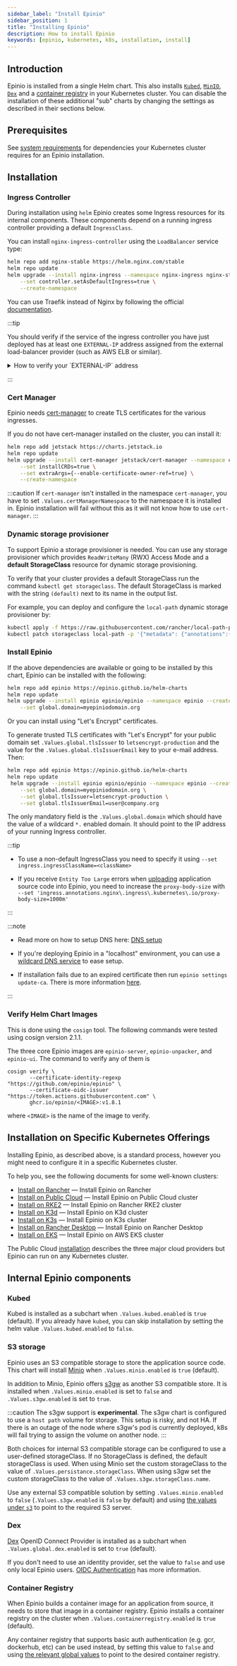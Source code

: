 ```yaml
---
sidebar_label: "Install Epinio"
sidebar_position: 1
title: "Installing Epinio"
description: How to install Epinio
keywords: [epinio, kubernetes, k8s, installation, install]
---
```


<head>
  <link rel="canonical" href="https://docs.epinio.io/installation/install_epinio"/>
</head>

## Introduction

Epinio is installed from a single Helm chart.
This also installs [`Kubed`](#kubed), [`MinIO`](#s3-storage), [`Dex`](#dex) and a [container registry](#container-registry) in your Kubernetes cluster.
You can disable the installation of these additional "sub" charts by changing the settings as described in their sections below.

## Prerequisites

See [system requirements](../references/system_requirements/global.md) for dependencies your Kubernetes cluster requires for an Epinio installation.

## Installation

### Ingress Controller

During installation using `helm` Epinio creates some Ingress resources for its internal components.
These components depend on a running ingress controller providing a default `IngressClass`.

You can install `nginx-ingress-controller` using the `LoadBalancer` service type:

```bash
helm repo add nginx-stable https://helm.nginx.com/stable
helm repo update
helm upgrade --install nginx-ingress --namespace nginx-ingress nginx-stable/nginx-ingress \
    --set controller.setAsDefaultIngress=true \
    --create-namespace
```

You can use Traefik instead of Nginx by following the official [documentation](https://doc.traefik.io/traefik/getting-started/install-traefik/#use-the-helm-chart).


:::tip

You should verify if the service of the ingress controller you have just deployed has at least one `EXTERNAL-IP` address assigned from the external load-balancer provider (such as AWS ELB or similar).

<details>

<summary>How to verify your `EXTERNAL-IP` address</summary>


```bash
kubectl get svc nginx-ingress-controller --namespace nginx-ingress
> NAME                       TYPE           CLUSTER-IP      EXTERNAL-IP
> nginx-ingress-controller   LoadBalancer   10.43.223.228   <pending>
```

If you have the `<pending>` value in the `EXTERNAL-IP` column you can try one of the following steps:

- Enable the relevant cloud provider resources for your cluster
- Install the [MetalLB](https://metallb.universe.tf) load balancer into your cluster
- Append `--set "controller.service.externalIPs={<node1-ip>,<node2-ip>}"` to the `helm upgrade --install` command above, or perform `kubectl edit service nginx-ingress-controller -n nginx-ingress` and add:
  ```yaml
  spec:
    externalIPs:
    - <node1-ip>
    - <node2-ip>
  ```

There is more about this in the [NGINX documentation](https://kubernetes.github.io/ingress-nginx/deploy/baremetal).

</details>

:::

### Cert Manager

Epinio needs [cert-manager](https://cert-manager.io/) to create TLS
certificates for the various ingresses.

If you do not have cert-manager installed on the cluster, you can install it:

```bash
helm repo add jetstack https://charts.jetstack.io
helm repo update
helm upgrade --install cert-manager jetstack/cert-manager --namespace cert-manager  \
    --set installCRDs=true \
    --set extraArgs={--enable-certificate-owner-ref=true} \
    --create-namespace
```

:::caution
If `cert-manager` isn't installed in the namespace `cert-manager`,
you have to set `.Values.certManagerNamespace` to the namespace it is installed in.
Epinio installation will fail without this as it will not know how to use `cert-manager`.
:::

### Dynamic storage provisioner

To support Epinio a storage provisioner is needed.
You can use any storage provisioner which provides `ReadWriteMany` (RWX) Access Mode and a **default StorageClass** resource for dynamic storage provisioning.

To verify that your cluster provides a default StorageClass run the command `kubectl get storageclass`. The default StorageClass is marked with the string `(default)` next to its name in the output list.

For example, you can deploy and configure the `local-path` dynamic storage provisioner by:
```bash
kubectl apply -f https://raw.githubusercontent.com/rancher/local-path-provisioner/master/deploy/local-path-storage.yaml
kubectl patch storageclass local-path -p '{"metadata": {"annotations":{"storageclass.kubernetes.io/is-default-class":"true"}}}'
```

### Install Epinio

If the above dependencies are available or going to be installed by this chart,
Epinio can be installed with the following:

```bash
helm repo add epinio https://epinio.github.io/helm-charts
helm repo update
helm upgrade --install epinio epinio/epinio --namespace epinio --create-namespace \
    --set global.domain=myepiniodomain.org
```
Or you can install using "Let's Encrypt" certificates.

To generate trusted TLS certificates with "Let's Encrypt" for your public domain set `.Values.global.tlsIssuer` to `letsencrypt-production` and the value for the `.Values.global.tlsIssuerEmail` key to your e-mail address. Then:

```bash
helm repo add epinio https://epinio.github.io/helm-charts
helm repo update
 helm upgrade --install epinio epinio/epinio --namespace epinio --create-namespace \
    --set global.domain=myepiniodomain.org \
    --set global.tlsIssuer=letsencrypt-production \
    --set global.tlsIssuerEmail=user@company.org
```

The only mandatory field is the `.Values.global.domain` which should have the value of a wildcard `*.` enabled domain.
It should point to the IP address of your running Ingress controller.

:::tip

- To use a non-default IngressClass you need to specify it using `--set ingress.ingressClassName=<className>`

- If you receive `Entity Too Large` errors when [uploading](https://github.com/kubernetes/ingress-nginx/blob/main/docs/user-guide/nginx-configuration/annotations.md#custom-max-body-size) application source code into Epinio, you need to increase the `proxy-body-size` with `--set 'ingress.annotations.nginx\.ingress\.kubernetes\.io/proxy-body-size=1000m'`

:::

:::note

- Read more on how to setup DNS here: [DNS setup](./dns_setup.md)

- If you're deploying Epinio in a "localhost" environment, you can use a [wildcard DNS service](./wildcardDNS_setup.md) to ease setup.

- If installation fails due to an expired certificate then run `epinio settings update-ca`.  There is more information [here](https://docs.epinio.io/references/commands/cli/settings/epinio_settings_update-ca#epinio-settings-update-ca).

:::

### Verify Helm Chart Images

This is done using the `cosign` tool.
The following commands were tested using cosign version 2.1.1.

The three core Epinio images are `epinio-server`, `epinio-unpacker`, and `epinio-ui`.
The command to verify any of them is

```
cosign verify \
       --certificate-identity-regexp "https://github.com/epinio/epinio" \
       --certificate-oidc-issuer "https://token.actions.githubusercontent.com" \
       ghcr.io/epinio/<IMAGE>:v1.8.1
```

where `<IMAGE>` is the name of the image to verify.

## Installation on Specific Kubernetes Offerings

Installing Epinio, as described above, is a standard process, however you might need to configure it in a specific Kubernetes cluster.

To help you, see the following documents for some well-known clusters:

- [Install on Rancher](other_inst_scenarios/install_epinio_on_rancher.md) — Install Epinio on Rancher
- [Install on Public Cloud](other_inst_scenarios/install_epinio_on_public_cloud.md) — Install Epinio on Public Cloud cluster
- [Install on RKE2](other_inst_scenarios/install_epinio_on_rke.md) — Install Epinio on Rancher RKE2 cluster
- [Install on K3d](other_inst_scenarios/install_epinio_on_k3d.md) — Install Epinio on K3d cluster
- [Install on K3s](other_inst_scenarios/install_epinio_on_k3s.md) — Install Epinio on K3s cluster
- [Install on Rancher Desktop](other_inst_scenarios/install_epinio_on_rancher_desktop.md) — Install Epinio on Rancher Desktop
- [Install on EKS](other_inst_scenarios/install_epinio_on_eks.md) — Install Epinio on AWS EKS cluster

The Public Cloud [installation](other_inst_scenarios/install_epinio_on_public_cloud.md) describes the three major cloud providers but Epinio can run on any Kubernetes cluster.

## Internal Epinio components

### Kubed

Kubed is installed as a subchart when `.Values.kubed.enabled` is `true` (default).
If you already have `kubed`, you can skip installation by setting
the helm value `.Values.kubed.enabled` to `false`.

### S3 storage

Epinio uses an S3 compatible storage to store the application source code.
This chart will install [Minio](https://min.io/) when `.Values.minio.enabled` is
`true` (default).

In addition to Minio, Epinio offers [s3gw](https://s3gw.io/) as another S3 compatible store.
It is installed when `.Values.minio.enabled` is set to `false` and `.Values.s3gw.enabled` is set to `true`.

:::caution
The s3gw support is __experimental__.
The s3gw chart is configured to use a `host path` volume for storage.
This setup is risky, and not HA.
If there is an outage of the node where s3gw's pod is currently deployed, k8s will fail trying to assign the volume on another node.
:::

Both choices for internal S3 compatible storage can be configured to use a user-defined storageClass.
If no StorageClass is defined, the default storageClass is used.
When using Minio set the custom storageClass to the value of `.Values.persistance.storageClass`.
When using s3gw set the custom storageClass to the value of `.Values.s3gw.storageClass.name`.

Use any external S3 compatible solution by setting `.Values.minio.enabled` to `false`
(`.Values.s3gw.enabled` is `false` by default) and using
[the values under `s3`](https://github.com/epinio/helm-charts/blob/b389a4875af9f03b484a911c49a14f834ba04b64/chart/epinio/values.yaml#L44)
to point to the required S3 server.

### Dex

[Dex](https://dexidp.io) OpenID Connect Provider is installed as a subchart when `.Values.global.dex.enabled` is set to `true` (default).

If you don't need to use an identity provider, set the value to `false` and use only local Epinio users. [OIDC Authentication](../references/authentication_oidc.md) has more information.

### Container Registry

When Epinio builds a container image for an application from source, it needs
to store that image in a container registry. Epinio installs a container registry
on the cluster when `.Values.containerregistry.enabled` is `true` (default).

Any container registry that supports basic auth authentication (e.g. gcr, dockerhub, etc) can be used
instead, by setting this value to `false` and using
[the relevant global values](https://github.com/epinio/helm-charts/blob/b389a4875af9f03b484a911c49a14f834ba04b64/chart/epinio/values.yaml#L107-L111)
to point to the desired container registry.
